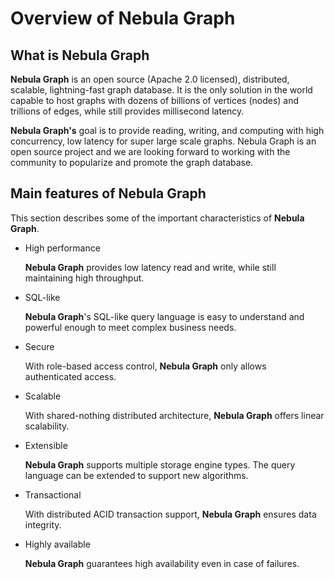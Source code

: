 # Overview of Nebula Graph

## What is Nebula Graph

**Nebula Graph** is an open source (Apache 2.0 licensed), distributed, scalable, lightning-fast graph database. It is the only solution in the world capable to host graphs with dozens of billions of vertices (nodes) and trillions of edges, while still provides millisecond latency.

**Nebula Graph's** goal is to provide reading, writing, and computing with high concurrency, low latency for super large scale graphs. Nebula Graph is an open source project and we are looking forward to working with the community to popularize and promote the graph database.

## Main features of Nebula Graph

This section describes some of the important characteristics of **Nebula Graph**.

- High performance

    **Nebula Graph** provides low latency read and write, while still maintaining high throughput.

- SQL-like

    **Nebula Graph**'s SQL-like query language is easy to understand and powerful enough to meet complex business needs.

- Secure

    With role-based access control, **Nebula Graph** only allows authenticated access.

- Scalable

    With shared-nothing distributed architecture, **Nebula Graph** offers linear scalability.

- Extensible

    **Nebula Graph** supports multiple storage engine types. The query language can be extended to support new algorithms.

- Transactional

    With distributed ACID transaction support, **Nebula Graph** ensures data integrity.

- Highly available

    **Nebula Graph** guarantees high availability even in case of failures.
